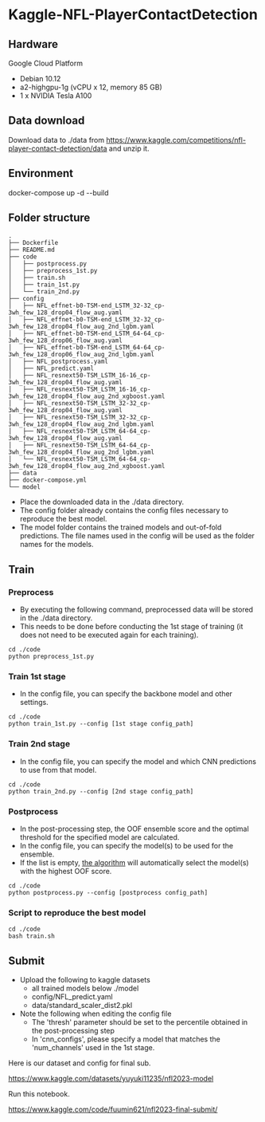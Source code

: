 # Kaggle-NFL-PlayerContactDetection

## Hardware
Google Cloud Platform
* Debian 10.12
* a2-highgpu-1g (vCPU x 12, memory 85 GB)
* 1 x NVIDIA Tesla A100

## Data download
Download data to ./data from https://www.kaggle.com/competitions/nfl-player-contact-detection/data and unzip it.

## Environment
docker-compose up -d --build

## Folder structure
```
.
├── Dockerfile
├── README.md
├── code
│   ├── postprocess.py
│   ├── preprocess_1st.py
│   ├── train.sh
│   ├── train_1st.py
│   └── train_2nd.py
├── config
│   ├── NFL_effnet-b0-TSM-end_LSTM_32-32_cp-3wh_few_128_drop04_flow_aug.yaml
│   ├── NFL_effnet-b0-TSM-end_LSTM_32-32_cp-3wh_few_128_drop04_flow_aug_2nd_lgbm.yaml
│   ├── NFL_effnet-b0-TSM-end_LSTM_64-64_cp-3wh_few_128_drop06_flow_aug.yaml
│   ├── NFL_effnet-b0-TSM-end_LSTM_64-64_cp-3wh_few_128_drop06_flow_aug_2nd_lgbm.yaml
│   ├── NFL_postprocess.yaml
│   ├── NFL_predict.yaml
│   ├── NFL_resnext50-TSM_LSTM_16-16_cp-3wh_few_128_drop04_flow_aug.yaml
│   ├── NFL_resnext50-TSM_LSTM_16-16_cp-3wh_few_128_drop04_flow_aug_2nd_xgboost.yaml
│   ├── NFL_resnext50-TSM_LSTM_32-32_cp-3wh_few_128_drop04_flow_aug.yaml
│   ├── NFL_resnext50-TSM_LSTM_32-32_cp-3wh_few_128_drop04_flow_aug_2nd_lgbm.yaml
│   ├── NFL_resnext50-TSM_LSTM_64-64_cp-3wh_few_128_drop04_flow_aug.yaml
│   ├── NFL_resnext50-TSM_LSTM_64-64_cp-3wh_few_128_drop04_flow_aug_2nd_lgbm.yaml
│   └── NFL_resnext50-TSM_LSTM_64-64_cp-3wh_few_128_drop04_flow_aug_2nd_xgboost.yaml
├── data
├── docker-compose.yml
└── model
```

- Place the downloaded data in the ./data directory.
- The config folder already contains the config files necessary to reproduce the best model.
- The model folder contains the trained models and out-of-fold predictions. The file names used in the config will be used as the folder names for the models.

## Train

### Preprocess
- By executing the following command, preprocessed data will be stored in the ./data directory. 
- This needs to be done before conducting the 1st stage of training (it does not need to be executed again for each training).

```
cd ./code
python preprocess_1st.py
```

### Train 1st stage 
- In the config file, you can specify the backbone model and other settings.

```
cd ./code
python train_1st.py --config [1st stage config_path]
```

### Train 2nd stage 
- In the config file, you can specify the model and which CNN predictions to use from that model.

```
cd ./code
python train_2nd.py --config [2nd stage config_path]
```

### Postprocess
- In the post-processing step, the OOF ensemble score and the optimal threshold for the specified model are calculated.
- In the config file, you can specify the model(s) to be used for the ensemble.
- If the list is empty, [the algorithm](https://www.kaggle.com/code/cdeotte/forward-selection-oof-ensemble-0-942-private/notebook) will automatically select the model(s) with the highest OOF score.


```
cd ./code
python postprocess.py --config [postprocess config_path]
```

### Script to reproduce the best model
```
cd ./code
bash train.sh
```

## Submit
- Upload the following to kaggle datasets
  - all trained models below ./model
  - config/NFL_predict.yaml
  - data/standard_scaler_dist2.pkl
- Note the following when editing the config file
  - The 'thresh' parameter should be set to the percentile obtained in the post-processing step
  - In 'cnn_configs', please specify a model that matches the 'num_channels' used in the 1st stage.

Here is our dataset and config for final sub.

https://www.kaggle.com/datasets/yuyuki11235/nfl2023-model

Run this notebook.

https://www.kaggle.com/code/fuumin621/nfl2023-final-submit/




